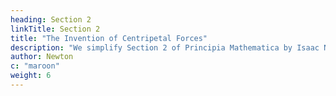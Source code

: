 ```yaml
---
heading: Section 2
linkTitle: Section 2
title: "The Invention of Centripetal Forces"
description: "We simplify Section 2 of Principia Mathematica by Isaac Newton"
author: Newton
c: "maroon"
weight: 6
---
```



